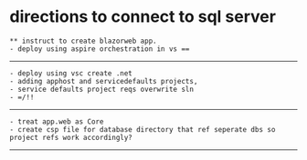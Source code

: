 # directions to connect to sql server 
    ** instruct to create blazorweb app. 
    - deploy using aspire orchestration in vs ==
---
    - deploy using vsc create .net
    - adding apphost and servicedefaults projects,
    - service defaults project reqs overwrite sln
    - =/!!
---
    - treat app.web as Core
    - create csp file for database directory that ref seperate dbs so project refs work accordingly?
---
